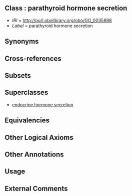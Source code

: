 
## Class : parathyroid hormone secretion

 * *IRI* = http://purl.obolibrary.org/obo/GO_0035898
 * *Label* = parathyroid hormone secretion

## Synonyms


## Cross-references


## Subsets


## Superclasses

 * [endocrine hormone secretion](../../GO/86/GO_0060986.md)

## Equivalencies


## Other Logical Axioms


## Other Annotations


## Usage


## External Comments

